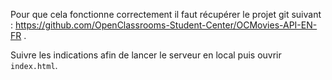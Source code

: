 Pour que cela fonctionne correctement il faut récupérer le projet git suivant : https://github.com/OpenClassrooms-Student-Center/OCMovies-API-EN-FR .

Suivre les indications afin de lancer le serveur en local puis ouvrir ```index.html```.
